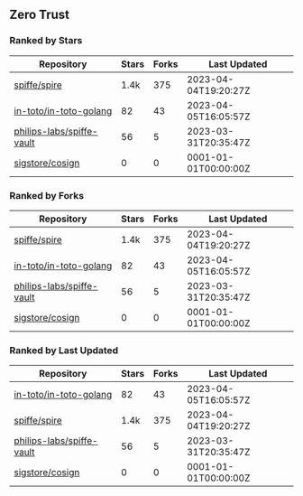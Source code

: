 ## Zero Trust

### Ranked by Stars

| Repository | Stars | Forks | Last Updated |
|------------|-------|-------|--------------|
| [spiffe/spire](https://github.com/spiffe/spire) | 1.4k | 375 | 2023-04-04T19:20:27Z |
| [in-toto/in-toto-golang](https://github.com/in-toto/in-toto-golang) | 82 | 43 | 2023-04-05T16:05:57Z |
| [philips-labs/spiffe-vault](https://github.com/philips-labs/spiffe-vault) | 56 | 5 | 2023-03-31T20:35:47Z |
| [sigstore/cosign](https://github.com/sigstore/cosign) | 0 | 0 | 0001-01-01T00:00:00Z |

### Ranked by Forks

| Repository | Stars | Forks | Last Updated |
|------------|-------|-------|--------------|
| [spiffe/spire](https://github.com/spiffe/spire) | 1.4k | 375 | 2023-04-04T19:20:27Z |
| [in-toto/in-toto-golang](https://github.com/in-toto/in-toto-golang) | 82 | 43 | 2023-04-05T16:05:57Z |
| [philips-labs/spiffe-vault](https://github.com/philips-labs/spiffe-vault) | 56 | 5 | 2023-03-31T20:35:47Z |
| [sigstore/cosign](https://github.com/sigstore/cosign) | 0 | 0 | 0001-01-01T00:00:00Z |

### Ranked by Last Updated

| Repository | Stars | Forks | Last Updated |
|------------|-------|-------|--------------|
| [in-toto/in-toto-golang](https://github.com/in-toto/in-toto-golang) | 82 | 43 | 2023-04-05T16:05:57Z |
| [spiffe/spire](https://github.com/spiffe/spire) | 1.4k | 375 | 2023-04-04T19:20:27Z |
| [philips-labs/spiffe-vault](https://github.com/philips-labs/spiffe-vault) | 56 | 5 | 2023-03-31T20:35:47Z |
| [sigstore/cosign](https://github.com/sigstore/cosign) | 0 | 0 | 0001-01-01T00:00:00Z |


